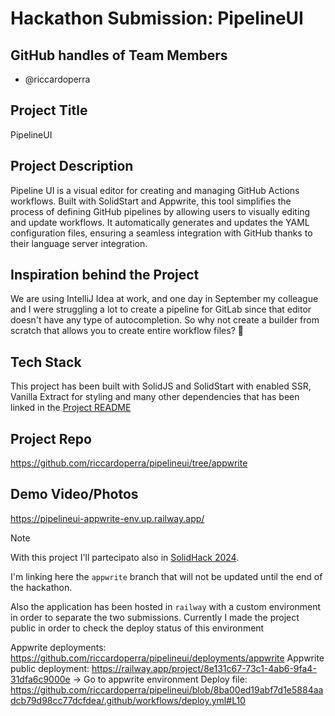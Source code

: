 # Hackathon Submission: PipelineUI

## GitHub handles of Team Members  
- @riccardoperra

## Project Title
PipelineUI

## Project Description    
Pipeline UI is a visual editor for creating and managing GitHub Actions workflows. 
Built with SolidStart and Appwrite, this tool simplifies the process of defining GitHub pipelines 
by allowing users to visually editing and update workflows. 
It automatically generates and updates the YAML configuration files, ensuring a seamless integration with 
GitHub thanks to their language server integration.

## Inspiration behind the Project  
We are using IntelliJ Idea at work, and one day in September my colleague and I were struggling a lot
to create a pipeline for GitLab since that editor doesn't have any type of autocompletion. So why not create a builder from scratch that allows you to create entire workflow files? 🤣

## Tech Stack    
This project has been built with SolidJS and SolidStart with enabled SSR, Vanilla Extract for styling and many other dependencies that 
has been linked in the [Project README](https://github.com/riccardoperra/pipelineui?tab=readme-ov-file#-technical-info)

## Project Repo  

https://github.com/riccardoperra/pipelineui/tree/appwrite

## Demo Video/Photos  

https://pipelineui-appwrite-env.up.railway.app/

> [!NOTE]
> 
> With this project I'll partecipato also in [SolidHack 2024](https://hack.solidjs.com/).
>
> I'm linking here the `appwrite` branch that will not be updated
> until the end of the hackathon.
>
> Also the application has been hosted in `railway` with a custom environment in order to separate
> the two submissions. Currently I made the project public in order to check the deploy status of this environment
>
> Appwrite deployments: https://github.com/riccardoperra/pipelineui/deployments/appwrite
> Appwrite public deployment: https://railway.app/project/8e131c67-73c1-4ab6-9fa4-31dfa6c9000e -> Go to appwrite environment
> Deploy file: https://github.com/riccardoperra/pipelineui/blob/8ba00ed19abf7d1e5884aadcb79d98cc77dcfdea/.github/workflows/deploy.yml#L10
